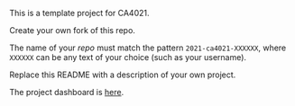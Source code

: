 This is a template project for CA4021.

Create your own fork of this repo.

The name of your *repo* must match the pattern `2021-ca4021-XXXXXX`, where `XXXXXX` can be any text of your
choice (such as your username).

Replace this README with a description of your own project.

The project dashboard is [here](https://projects.computing.dcu.ie/project.html?module=ca4021).

